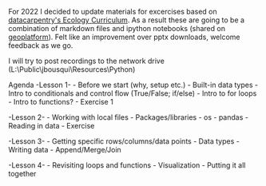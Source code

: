 For 2022 I decided to update materials for excercises based on [datacarpentry's Ecology Curriculum](https://github.com/datacarpentry/python-ecology-lesson/). As a result these are going to be a combination of markdown files and ipython notebooks (shared on [geoplatform](https://epa.maps.arcgis.com/home/index.html)). Felt like an improvement over pptx downloads, welcome feedback as we go.

I will try to post recordings to the network drive (L:\Public\jbousqui\Resources\Python)

Agenda
-Lesson 1-
	- Before we start (why, setup etc.)
	- Built-in data types
	- Intro to conditionals and control flow (True/False; if/else)
	- Intro to for loops
	- Intro to functions?
	- Exercise 1

-Lesson 2-
	- Working with local files
	- Packages/libraries
	- os
	- pandas
	- Reading in data
	- Exercise

-Lesson 3-
	- Getting specific rows/columns/data points
	- Data types
	- Writing data
	- Append/Merge/Join

-Lesson 4-
	- Revisiting loops and functions
	- Visualization
	- Putting it all together
